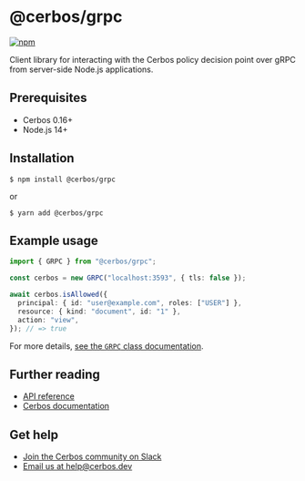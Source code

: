 # @cerbos/grpc

[![npm](https://img.shields.io/npm/v/@cerbos/grpc?style=flat-square)](https://www.npmjs.com/package/@cerbos/grpc)

Client library for interacting with the Cerbos policy decision point over gRPC from server-side Node.js applications.

## Prerequisites

- Cerbos 0.16+
- Node.js 14+

## Installation

```console
$ npm install @cerbos/grpc
```

or

```console
$ yarn add @cerbos/grpc
```

## Example usage

```typescript
import { GRPC } from "@cerbos/grpc";

const cerbos = new GRPC("localhost:3593", { tls: false });

await cerbos.isAllowed({
  principal: { id: "user@example.com", roles: ["USER"] },
  resource: { kind: "document", id: "1" },
  action: "view",
}); // => true
```

For more details, [see the `GRPC` class documentation](../../docs/grpc.grpc.md).

## Further reading

- [API reference](../../docs/grpc.md)
- [Cerbos documentation](https://docs.cerbos.dev)

## Get help

- [Join the Cerbos community on Slack](http://go.cerbos.io/slack)
- [Email us at help@cerbos.dev](mailto:help@cerbos.dev)
